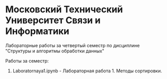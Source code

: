# Московский Технический Университет Связи и Информатики
Лабораторные работы за четвертый семестр по дисциплине "Структуры и алгоритмы обработки данных"

Работы за семестр: 
1) Laboratornaya1.ipynb - Лабораторная работа 1. Методы сортировки.
